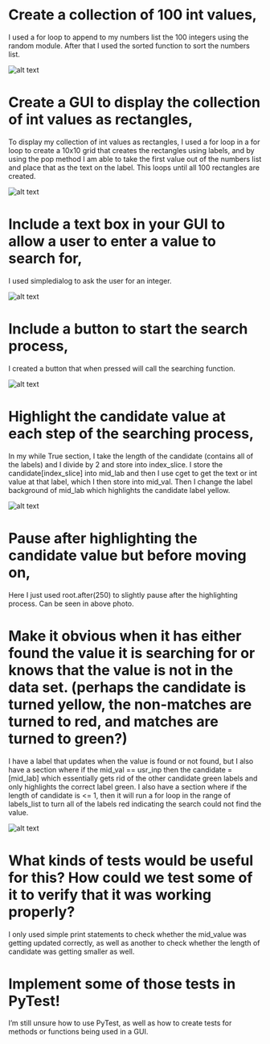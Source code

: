 # Create a collection of 100 int values,
I used a for loop to append to my numbers list the 100 integers using the random module. After that I used the sorted function to sort the numbers list.

![alt text](https://i.imgur.com/IBLvRBn.png)

# Create a GUI to display the collection of int values as rectangles,
To display my collection of int values as rectangles, I used a for loop in a for loop to create a 10x10 grid that creates the rectangles using labels, and by using the pop method I am able to take the first value out of the numbers list and place that as the text on the label. This loops until all 100 rectangles are created.

![alt text](https://i.imgur.com/pKankoH.png)

# Include a text box in your GUI to allow a user to enter a value to search for,
I used simpledialog to ask the user for an integer.

![alt text](https://i.imgur.com/2FHGQML.png)

# Include a button to start the search process,
I created a button that when pressed will call the searching function.

![alt text](https://i.imgur.com/LYG5fpT.png)

# Highlight the candidate value at each step of the searching process,
In my while True section, I take the length of the candidate (contains all of the labels) and I divide by 2 and store into index_slice. I store the candidate[index_slice] into mid_lab and then I use cget to get the text or int value at that label, which I then store into mid_val. Then I change the label background of mid_lab which highlights the candidate label yellow.

![alt text](https://i.imgur.com/Oq7CL0R.png)

# Pause after highlighting the candidate value but before moving on,
Here I just used root.after(250) to slightly pause after the highlighting process. Can be seen in above photo.

# Make it obvious when it has either found the value it is searching for or knows that the value is not in the data set. (perhaps the candidate is turned yellow, the non-matches are turned to red, and matches are turned to green?)
I have a label that updates when the value is found or not found, but I also have a section where if the mid_val == usr_inp then the candidate = [mid_lab] which essentially gets rid of the other candidate green labels and only highlights the correct label green. I also have a section where if the length of candidate is <= 1, then it will run a for loop in the range of labels_list to turn all of the labels red indicating the search could not find the value. 

![alt text](https://i.imgur.com/N21HK9I.png)

# What kinds of tests would be useful for this?  How could we test some of it to verify that it was working properly?
I only used simple print statements to check whether the mid_value was getting updated correctly, as well as another to check whether the length of candidate was getting smaller as well.

# Implement some of those tests in PyTest!
I’m still unsure how to use PyTest, as well as how to create tests for methods or functions being used in a GUI.
